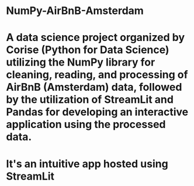 # NumPy-AirBnB-Amsterdam
# A data science project organized by Corise (Python for Data Science) utilizing the NumPy library for cleaning, reading, and processing of AirBnB (Amsterdam) data, followed by the utilization of StreamLit and Pandas for developing an interactive application using the processed data.
# It's an intuitive app hosted using StreamLit

